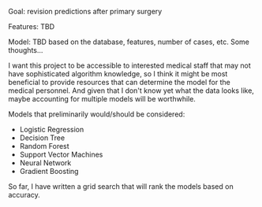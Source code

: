 Goal: revision predictions after primary surgery

Features: TBD

Model: TBD based on the database, features, number of cases, etc. Some thoughts...

I want this project to be accessible to interested medical staff that may not have sophisticated algorithm knowledge, so I think it might be most beneficial to provide resources that can determine the model for the medical personnel. And given that I don't know yet what the data looks like, maybe accounting for multiple models will be worthwhile.

Models that preliminarily would/should be considered:  
  - Logistic Regression
  - Decision Tree
  - Random Forest
  - Support Vector Machines
  - Neural Network
  - Gradient Boosting

So far, I have written a grid search that will rank the models based on accuracy.
